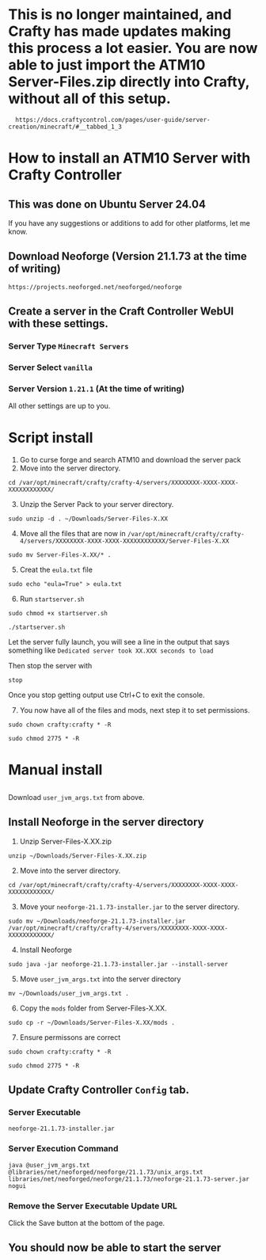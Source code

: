 # This is no longer maintained, and Crafty has made updates making this process a lot easier. You are now able to just import the ATM10 Server-Files.zip directly into Crafty, without all of this setup. 
      https://docs.craftycontrol.com/pages/user-guide/server-creation/minecraft/#__tabbed_1_3

# How to install an ATM10 Server with Crafty Controller 
   ## This was done on Ubuntu Server 24.04 
   If you have any suggestions or additions to add for other platforms, let me know.
   ## Download Neoforge (Version 21.1.73 at the time of writing)
    https://projects.neoforged.net/neoforged/neoforge

   ## Create a server in the Craft Controller WebUI with these settings.
   ### Server Type `Minecraft Servers`
   ### Server Select `vanilla`
   ### Server Version `1.21.1` (At the time of writing)
   All other settings are up to you. 

# Script install
   1. Go to curse forge and search ATM10 and download the server pack
   2. Move into the server directory.
   ```
   cd /var/opt/minecraft/crafty/crafty-4/servers/XXXXXXXX-XXXX-XXXX-XXXXXXXXXXXX/
   ```
   3. Unzip the Server Pack to your server directory.
   ``` 
   sudo unzip -d . ~/Downloads/Server-Files-X.XX
   ```
   4. Move all the files that are now in `/var/opt/minecraft/crafty/crafty-4/servers/XXXXXXXX-XXXX-XXXX-XXXXXXXXXXXX/Server-Files-X.XX`
   ```
   sudo mv Server-Files-X.XX/* .
   ```
   5. Creat the `eula.txt` file
   ```
   sudo echo "eula=True" > eula.txt
   ```
   6. Run `startserver.sh`
   ```
   sudo chmod +x startserver.sh
   ```
   ```
   ./startserver.sh
   ```
   Let the server fully launch, you will see a line in the output that says something like `Dedicated server took XX.XXX seconds to load`

   Then stop the server with 
   ```
   stop
   ```     
   Once you stop getting output use Ctrl+C to exit the console.
  
   7. You now have all of the files and mods, next step it to set permissions.
   ```
   sudo chown crafty:crafty * -R
   ```
   ```
   sudo chmod 2775 * -R
   ```
# Manual install
##
Download `user_jvm_args.txt` from above.

## Install Neoforge in the server directory
1. Unzip Server-Files-X.XX.zip
```
unzip ~/Downloads/Server-Files-X.XX.zip
```
2. Move into the server directory.
```
cd /var/opt/minecraft/crafty/crafty-4/servers/XXXXXXXX-XXXX-XXXX-XXXXXXXXXXXX/
```
3. Move your `neoforge-21.1.73-installer.jar` to the server directory.
```
sudo mv ~/Downloads/neoforge-21.1.73-installer.jar /var/opt/minecraft/crafty/crafty-4/servers/XXXXXXXX-XXXX-XXXX-XXXXXXXXXXXX/
```
4. Install Neoforge
```
sudo java -jar neoforge-21.1.73-installer.jar --install-server
```
5. Move `user_jvm_args.txt` into the server directory
```
mv ~/Downloads/user_jvm_args.txt .
```
6. Copy the `mods` folder from Server-Files-X.XX.
```
sudo cp -r ~/Downloads/Server-Files-X.XX/mods .
```
7. Ensure permissons are correct
```
sudo chown crafty:crafty * -R
```
```
sudo chmod 2775 * -R
```
## Update Crafty Controller `Config` tab.
### Server Executable
```
neoforge-21.1.73-installer.jar
```
### Server Execution Command
```
java @user_jvm_args.txt @libraries/net/neoforged/neoforge/21.1.73/unix_args.txt libraries/net/neoforged/neoforge/21.1.73/neoforge-21.1.73-server.jar nogui

```
### Remove the Server Executable Update URL

Click the Save button at the bottom of the page. 

## You should now be able to start the server
